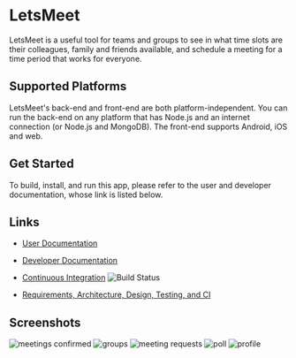 # LetsMeet

LetsMeet is a useful tool for teams and groups to see in what time slots are
their colleagues, family and friends available, and schedule a meeting for a
time period that works for everyone.

## Supported Platforms

LetsMeet's back-end and front-end are both platform-independent. You can run
the back-end on any platform that has Node.js and an internet connection (or
Node.js and MongoDB). The front-end supports Android, iOS and web.

## Get Started

To build, install, and run this app, please refer to the user and developer
documentation, whose link is listed below.

## Links

- [User Documentation](https://github.com/milannair/LetsMeet/wiki/User-Documentation)

- [Developer Documentation](https://github.com/milannair/LetsMeet/wiki/Developer-Documentation)

- [Continuous Integration](https://travis-ci.com/milannair/LetsMeet) ![Build Status](https://travis-ci.com/milannair/LetsMeet.svg?branch=master)

- [Requirements, Architecture, Design, Testing, and CI](https://docs.google.com/document/d/1dkohsmQGX5KDGNGMGTPQ_vPJNPvdhAjXJFZqr1CVU9Q/edit?usp=sharing)

## Screenshots

![meetings confirmed](https://github.com/milannair/LetsMeet/blob/master/.github/images/meetings%20confirmed.PNG)
![groups](https://github.com/milannair/LetsMeet/blob/master/.github/images/groups.PNG)
![meeting requests](https://github.com/milannair/LetsMeet/blob/master/.github/images/meeting%20requests.PNG)
![poll](https://github.com/milannair/LetsMeet/blob/master/.github/images/poll.PNG)
![profile](https://github.com/milannair/LetsMeet/blob/master/.github/images/profile.PNG)

